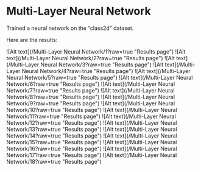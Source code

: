 
Multi-Layer Neural Network
=========================

Trained a neural network on the “class2d” dataset.

Here are the results:

![Alt text](/Multi-Layer Neural Network/1?raw=true "Results page")
![Alt text](/Multi-Layer Neural Network/2?raw=true "Results page")
![Alt text](/Multi-Layer Neural Network/3?raw=true "Results page")
![Alt text](/Multi-Layer Neural Network/4?raw=true "Results page")
![Alt text](/Multi-Layer Neural Network/5?raw=true "Results page")
![Alt text](/Multi-Layer Neural Network/6?raw=true "Results page")
![Alt text](/Multi-Layer Neural Network/7?raw=true "Results page")
![Alt text](/Multi-Layer Neural Network/8?raw=true "Results page")
![Alt text](/Multi-Layer Neural Network/9?raw=true "Results page")
![Alt text](/Multi-Layer Neural Network/10?raw=true "Results page")
![Alt text](/Multi-Layer Neural Network/11?raw=true "Results page")
![Alt text](/Multi-Layer Neural Network/12?raw=true "Results page")
![Alt text](/Multi-Layer Neural Network/13?raw=true "Results page")
![Alt text](/Multi-Layer Neural Network/14?raw=true "Results page")
![Alt text](/Multi-Layer Neural Network/15?raw=true "Results page")
![Alt text](/Multi-Layer Neural Network/16?raw=true "Results page")
![Alt text](/Multi-Layer Neural Network/17?raw=true "Results page")
![Alt text](/Multi-Layer Neural Network/18?raw=true "Results page")
